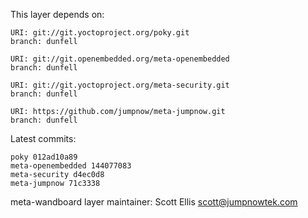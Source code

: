 This layer depends on:

    URI: git://git.yoctoproject.org/poky.git
    branch: dunfell

    URI: git://git.openembedded.org/meta-openembedded
    branch: dunfell

    URI: git://git.yoctoproject.org/meta-security.git
    branch: dunfell

    URI: https://github.com/jumpnow/meta-jumpnow.git
    branch: dunfell

Latest commits:

    poky 012ad10a89
    meta-openembedded 144077083
    meta-security d4ec0d8
    meta-jumpnow 71c3338

meta-wandboard layer maintainer: Scott Ellis <scott@jumpnowtek.com>
